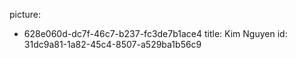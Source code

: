 picture:
  - 628e060d-dc7f-46c7-b237-fc3de7b1ace4
title: Kim Nguyen
id: 31dc9a81-1a82-45c4-8507-a529ba1b56c9
